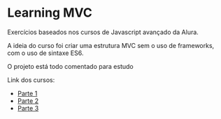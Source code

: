 # Learning MVC

Exercícios baseados nos cursos de Javascript avançado da Alura.

A ideia do curso foi criar uma estrutura MVC sem o uso de frameworks, com o uso de sintaxe ES6.

O projeto está todo comentado para estudo

Link dos cursos:

- [Parte 1](https://www.alura.com.br/curso-online-javascript-es6-orientacao-a-objetos-parte-1)
- [Parte 2](https://www.alura.com.br/curso-online-javascript-es6-orientacao-a-objetos-parte-2)
- [Parte 3](https://www.alura.com.br/curso-online-javascript-es6-orientacao-a-objetos-parte-3)
